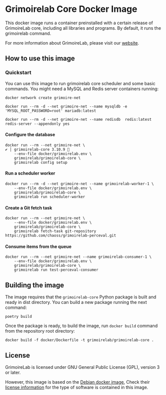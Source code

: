# Grimoirelab Core Docker Image

This docker image runs a container preinstalled with a certain release of
GrimoireLab core, including all libraries and programs. By default, it runs
the grimoirelab command.

For more information about GrimoireLab, please visit
our [website](https://chaoss.github.io/grimoirelab/).


## How to use this image

### Quickstart 

You can use this image to run grimoirelab core scheduler and some basic
commands. You might need a MySQL and Redis server containers running:

```
docker network create grimoire-net

docker run --rm -d --net grimoire-net --name mysqldb -e 'MYSQL_ROOT_PASSWORD=root' mariadb:latest

docker run --rm -d --net grimoire-net --name redisdb  redis:latest redis-server --appendonly yes
```

#### Configure the database
```
docker run --rm --net grimoire-net \                                                                           ✔ │ grimoirelab-core 3.10.9 🐍 
    --env-file docker/grimoirelab.env \
    grimoirelab/grimoirelab-core \
    grimoirelab config setup

```

#### Run a scheduler worker
```
docker run --rm -d --net grimoire-net --name grimoirelab-worker-1 \
    --env-file docker/grimoirelab.env \
    grimoirelab/grimoirelab-core \
    grimoirelab run scheduler-worker
```

#### Create a Git fetch task

```
docker run --rm --net grimoire-net \
    --env-file docker/grimoirelab.env \
    grimoirelab/grimoirelab-core \
    grimoirelab fetch-task git-repository https://github.com/chaoss/grimoirelab-perceval.git
```

#### Consume items from the queue
```
docker run --rm --net grimoire-net --name grimoirelab-consumer-1 \
    --env-file docker/grimoirelab.env \
    grimoirelab/grimoirelab-core \
    grimoirelab run test-perceval-consumer
```


## Building the image

The image requires that the `grimoirelab-core` Python package is built and
ready in dist directory. You can build a new package running the next command:

```
poetry build
```

Once the package is ready, to build the image, run `docker build` command from
the repository root directory:

```
docker build -f docker/Dockerfile -t grimoirelab/grimoirelab-core .
```


## License

GrimoireLab is licensed under GNU General Public License (GPL), version 3
or later.

However, this image is based on the [Debian docker image](https://hub.docker.com/_/debian),
Check their [license information](https://www.debian.org/social_contract#guidelines)
for the type of software is contained in this image.

